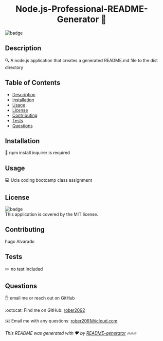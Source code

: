 
<h1 align="center">Node.js-Professional-README-Generator 👋</h1>
  
![badge](https://img.shields.io/badge/license-MIT-brightgreen)<br />
## Description
🔍 A node.js application that creates a generated README.md file to the dist directory
## Table of Contents
- [Description](#description)
- [Installation](#installation)
- [Usage](#usage)
- [License](#license)
- [Contributing](#contributing)
- [Tests](#tests)
- [Questions](#questions)
## Installation
💾 npm install inquirer is required
## Usage
💻 Ucla coding bootcamp class assignment
## License
![badge](https://img.shields.io/badge/license-MIT-brightgreen)
<br />
This application is covered by the MIT license. 
## Contributing
 hugo Alvarado
## Tests
✏️ no test included
## Questions
✋ email me or reach out on GitHub<br />
<br />
:octocat: Find me on GitHub: [rober2092](https://github.com/rober2092)<br />
<br />
✉️ Email me with any questions: rober2091@icloud.com<br /><br />
_This README was generated with ❤️ by [README-generator](https://github.com/Rober2092/Node.js-Professional-README-Generator) 🔥🔥🔥_
    